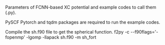 Parameters of FCNN-based XC potential and example codes to call them (.py).

PySCF Pytorch and tqdm packages are required to run the example codes.

Compile the sh.f90 file to get the spherical function.
  f2py -c --f90flags='-fopenmp' -lgomp -llapack sh.f90 -m sh_fort
